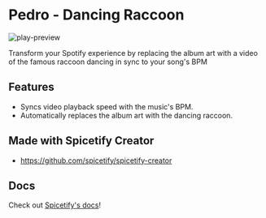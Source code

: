 # Pedro - Dancing Raccoon

![play-preview](https://github.com/NigelMarshal/spicetify-dancing-raccoon/assets/11574237/8fc88000-f2c4-49f0-990d-947bf1458c06)


Transform your Spotify experience by replacing the album art with a video of the famous raccoon dancing in sync to your song's BPM

## Features
- Syncs video playback speed with the music's BPM.
- Automatically replaces the album art with the dancing raccoon.

## Made with Spicetify Creator

- https://github.com/spicetify/spicetify-creator

## Docs
Check out [Spicetify's docs](https://spicetify.app/docs/development/spicetify-creator/the-basics)!

